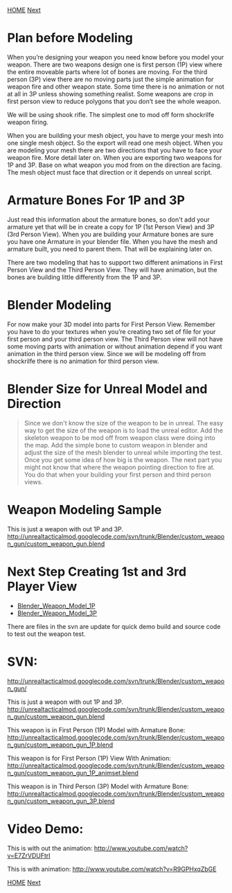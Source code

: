 [HOME](Main_Tutorial_Lessons.md) [Next](Blender_Weapon_Model_1P.md)
# Plan before Modeling #
When you’re designing your weapon you need know before you model your weapon. There are two weapons design one is first person (1P) view where the entire moveable parts where lot of bones are moving. For the third person (3P) view there are no moving parts just the simple animation for weapon fire and other weapon state. Some time there is no animation or not at all in 3P unless showing something realist.  Some weapons are crop in first person view to reduce polygons that you don’t see the whole weapon.

We will be using shook rifle. The simplest one to mod off form shockrilfe weapon firing.

When you are building your mesh object, you have to merge your mesh into one single mesh object. So the export will read one mesh object. When you are modeling your mesh there are two directions that you have to face your weapon fire. More detail later on. When you are exporting two weapons for 1P and 3P. Base on what weapon you mod from on the direction are facing. The mesh object must face that direction or it depends on unreal script.

# Armature Bones For 1P and 3P #
Just read this information about the armature bones, so don't add your armature yet that will be in create a copy for 1P (1st Person View) and 3P (3rd Person View). When you are building your Armature bones are sure you have one Armature in your blender file. When you have the mesh and armature built, you need to parent them. That will be explaining later on.

There are two modeling that has to support two different animations in First Person View and the Third Person View. They will have animation, but the bones are building little differently from the 1P and 3P.

# Blender Modeling #
For now make your 3D model into parts for First Person View. Remember you have to do your textures when you’re creating two set of file for your first person and your third person view. The Third Person view will not have some moving parts with animation or without animation depend if you want animation in the third person view. Since we will be modeling off from shockrilfe there is no animation for third person view.

# Blender Size for Unreal Model and Direction #
> Since we don't know the size of the weapon to be in unreal. The easy way to get the size of the weapon is to load the unreal editor. Add the skeleton weapon to be mod off from weapon class were doing into the map. Add the simple bone to custom weapon in blender and adjust the size of the mesh blender to unreal while importing the test. Once you get some idea of how big is the weapon. The next part you might not know that where the weapon pointing direction to fire at. You do that when your building your first person and third person views.

# Weapon Modeling Sample #
This is just a weapon with out 1P and 3P. http://unrealtacticalmod.googlecode.com/svn/trunk/Blender/custom_weapon_gun/custom_weapon_gun.blend

# Next Step Creating 1st and 3rd Player View #

  * [Blender\_Weapon\_Model\_1P](Blender_Weapon_Model_1P.md)
  * [Blender\_Weapon\_Model\_3P](Blender_Weapon_Model_3P.md)

There are files in the svn are update for quick demo build and source code to test out the weapon test.

# SVN: #
http://unrealtacticalmod.googlecode.com/svn/trunk/Blender/custom_weapon_gun/

This is just a weapon with out 1P and 3P. http://unrealtacticalmod.googlecode.com/svn/trunk/Blender/custom_weapon_gun/custom_weapon_gun.blend

This weapon is in First Person (1P) Model with Armature Bone: http://unrealtacticalmod.googlecode.com/svn/trunk/Blender/custom_weapon_gun/custom_weapon_gun_1P.blend

This weapon is for First Person (1P) View With Animation: http://unrealtacticalmod.googlecode.com/svn/trunk/Blender/custom_weapon_gun/custom_weapon_gun_1P_animset.blend

This weapon is in Third Person (3P) Model with Armature Bone: http://unrealtacticalmod.googlecode.com/svn/trunk/Blender/custom_weapon_gun/custom_weapon_gun_3P.blend

# Video Demo: #
This is with out the animation:
http://www.youtube.com/watch?v=E7ZrVDUFtrI

This is with animation:
http://www.youtube.com/watch?v=R9GPHxqZbGE

[HOME](Main_Tutorial_Lessons.md) [Next](Blender_Weapon_Model_1P.md)